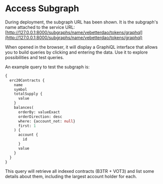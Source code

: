 # Access Subgraph

During deployment, the subgraph URL has been shown. It is the subgraph's name attached to the service URL: [http://127.0.0.1:8000/subgraphs/name/vebetterdao/tokens/graphql](http://127.0.0.1:8000/subgraphs/name/vebetterdao/tokens/graphql)

When opened in the browser, it will display a GraphiQL interface that allows you to build queries by clicking and entering the data. Use it to explore possibilities and test queries.

An example query to test the subgraph is:

```graphql
{
  erc20Contracts {
    name
    symbol
    totalSupply {
      value
    }
    balances(
      orderBy: valueExact
      orderDirection: desc
      where: {account_not: null}
      first: 1
    ) {
      account {
        id
      }
      value
    }
  }
}
```

This query will retrieve all indexed contracts (B3TR + VOT3) and list some details about them, including the largest account holder for each.
